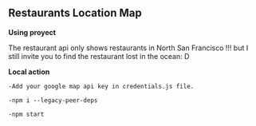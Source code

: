 ## Restaurants Location Map

**Using proyect**

The restaurant api only shows restaurants in North San Francisco !!! 
but I still invite you to find the restaurant lost in the ocean: D

**Local action**

```
-Add your google map api key in credentials.js file.

-npm i --legacy-peer-deps

-npm start

```